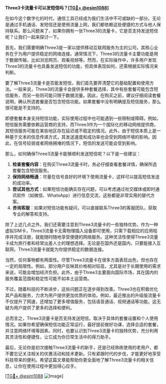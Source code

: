 **Three3卡流量卡可以发短信吗？[[TG💪+ @esim1088](https://t.me/s/esim1088)]**

在如今这个数字化的时代，通信工具已经成为我们生活中不可或缺的一部分。无论是通过手机通话、发短信还是使用流量上网，我们都依赖这些便捷的方式与他人保持联系。那么问题来了，如果你拥有一张Three3的流量卡，它是否支持发送短信呢？让我们一起来探讨一下。

首先，我们需要明确Three3是一家以提供移动互联网服务为主的公司，其核心业务在于为用户提供稳定的网络连接。通常情况下，Three3的流量卡主要功能是用于数据传输，比如浏览网页、观看视频等。然而，在实际操作中，许多用户发现Three3的流量卡也具备发送短信的功能，但具体表现如何，还需根据实际情况来判断。

要了解Three3流量卡是否能发短信，我们首先要弄清楚它的基础配置和使用方法。一般来说，Three3的流量卡会提供多种套餐选择，其中有些套餐可能包含短信服务，而另一些则可能只限于数据流量。因此，在购买之前，建议仔细阅读套餐说明，确认所选套餐是否包含短信功能。如果套餐中没有明确提及短信服务，那么很可能是不支持的。

即便套餐本身支持短信功能，实际使用过程中也可能遇到一些限制或障碍。例如，短信服务需要依赖运营商的支持，而Three3作为一个国际化的移动网络提供商，其短信服务可能在某些地区存在延迟或不稳定的情况。此外，由于短信本质上是一种基于文本的信息传递方式，其发送速度和成功率也会受到网络环境的影响。因此，在信号较弱或者网络拥堵的情况下，短信的发送可能会受到影响。

那么，如何确保Three3流量卡能够顺利发送短信呢？以下是一些建议：

1. **检查套餐内容**：在购买Three3流量卡时，务必仔细查看套餐详情，确保所选套餐包含短信服务。
2. **保持网络畅通**：尽量在信号良好的环境下使用流量卡，这样可以提高短信发送的成功率。
3. **尝试其他方式**：如果短信功能确实存在问题，可以考虑通过社交媒体或即时通讯软件（如微信、WhatsApp）进行信息交流，这些都是非常实用的替代方案。
4. **咨询客服**：如果对短信功能有疑问，可以直接联系Three3的客服团队，获取专业的解答和支持。

除了上述几点之外，我们还需要注意到Three3流量卡的一些独特优势。作为一种虚拟SIM卡，Three3流量卡无需物理插入设备即可使用，只需下载相应的应用程序并完成注册，就能随时随地享受便捷的网络服务。这种灵活性使得Three3流量卡成为旅行者和经常出差人士的理想选择。无论是在国外还是国内，只要能接入互联网，Three3流量卡就能为你提供稳定的数据连接。

当然，任何事物都有两面性。尽管Three3流量卡在很多方面表现出色，但也存在一定的局限性。例如，部分用户反映其价格相对较高，尤其是对于长期使用的需求来说，可能会增加经济负担。此外，由于Three3主要面向国际市场，其在国内的服务覆盖范围和稳定性可能不如本土运营商。

不过，随着科技的不断进步，这些问题正在逐步得到改善。Three3也在积极优化其产品和服务，力求为用户提供更加优质的体验。例如，最近推出的升级版流量卡不仅提升了网速，还增加了更多增值服务，包括语音通话、视频通话等功能。这无疑为用户提供了更多的选择和便利。

总而言之，Three3流量卡是否支持发送短信，取决于具体的套餐设置和个人使用情况。如果你希望确保短信功能正常运行，最好提前做好功课，选择合适的套餐，并注意网络环境等因素。同时，也要认识到Three3流量卡的独特优势，充分利用其灵活性和便捷性，让它成为你日常生活中的得力助手。

最后，无论你是初次接触Three3流量卡的新手，还是已经熟练使用的老用户，都不要忘记关注相关的优惠活动和技术更新。只有紧跟时代的步伐，才能更好地享受科技带来的便利。希望这篇文章能帮助你更全面地了解Three3流量卡的相关信息，让你在使用过程中更加得心应手。

[[TG💪+ @esim1088](https://t.me/s/esim1088) ![Image](https://i.postimg.cc/4NQfJmqS/Snipaste-2025-05-13-00-14-12.png)]